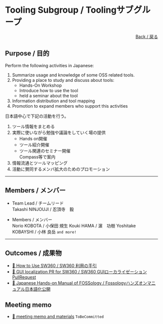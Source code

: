 # Tooling Subgroup / Toolingサブグループ

<div style="text-align: right;">
<a href="/OpenChain-JWG/">Back / 戻る</a>
</div>

## Purpose / 目的

Perform the following activities in Japanese:  

1. Summarize usage and knowledge of some OSS related tools.  
1. Providing a place to study and discuss about tools:  
   - Hands-On Workshop  
   - Introduce how to use the tool  
   - held a seminar about the tool  
1. Information distribution and tool mapping  
1. Promotion to expand members who support this activities  

日本語中心で下記の活動を行う。
1. ツール情報をまとめる  
1. 実際に使いながら勉強や議論をしていく場の提供  
   - Hands on開催  
   - ツール紹介開催  
   - ツール関連のセミナー開催  
   Compass等で案内  
1. 情報流通とツールマッピング  
1. 活動に賛同するメンバ拡大のためのプロモーション  

---

## Members / メンバー

- Team Lead / チームリード  
Takashi NINJOUJI / 忍頂寺　毅

- Members / メンバー  
Norio KOBOTA / 小保田 規生
Kouki HAMA / 濵　功樹
Yoshitake KOBAYSHI / 小林 良岳 
   ```and more!``` 

---

## Outcomes / 成果物

- [&#x1f4c2; How to Use SW360 / SW360 利用の手引](https://docs.google.com/document/d/1wNV--UhIDiRPP10Hhk0vspiKtoLupug7v2AAu4yxEC8/edit)  
- [&#x1f4c2; GUI localization PR for SW360 / SW360 GUIローカライゼーション PullRequest](https://github.com/eclipse/sw360/pull/659)
- [&#x1f4c2; Japanese Hands-on Manual of FOSSology / Fossologyハンズオンマニュアル日本語化公開](https://github.com/fossology/FOSSologySlides/pull/2)


## Meeting memo

- [&#x1f4c2; meeting memo and materials]() ```ToBeCommitted```  
